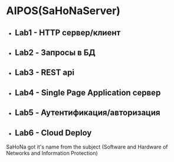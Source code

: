# AIPOS(SaHoNaServer)

- ##  Lab1  - HTTP сервер/клиент
- ##  Lab2 - Запросы в БД
- ##  Lab3 - REST api
- ##  Lab4 - Single Page Application сервер
- ##  Lab5 - Аутентификация/авторизация
- ##  Lab6 - Cloud Deploy

SaHoNa got it's name from the subject (Software and Hardware of Networks and Information Protection)